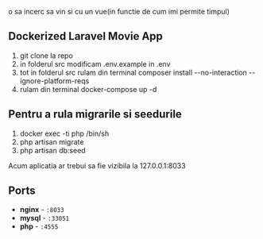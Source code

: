 o sa incerc sa vin si cu un vue(in functie de cum imi permite timpul)

## Dockerized Laravel Movie App

1. git clone la repo
2. in folderul src modificam .env.example in .env
3. tot in folderul src rulam din terminal composer install --no-interaction --ignore-platform-reqs
4. rulam din terminal docker-compose up -d


## Pentru a rula migrarile si seedurile
1. docker exec -ti php /bin/sh
2. php artisan migrate
3. php artisan db:seed

Acum aplicatia ar trebui sa fie vizibila la 127.0.0.1:8033

## Ports

- **nginx** - `:8033`
- **mysql** - `:33051`
- **php** - `:4555`


